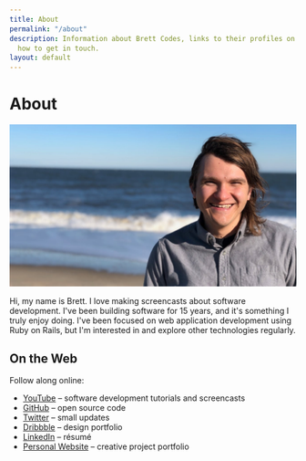 ```yaml
---
title: About
permalink: "/about"
description: Information about Brett Codes, links to their profiles on the web, and
  how to get in touch.
layout: default
---
```


# About

![Photo of Brett smiling at the beach](/img/about_brett.jpg)

Hi, my name is Brett. I love making screencasts about software development.
I've been building software for 15 years, and it's something I truly enjoy
doing. I've been focused on web application development using Ruby on Rails,
but I'm interested in and explore other
technologies regularly.

## On the Web

Follow along online:

- [YouTube](https://www.youtube.com/channel/UCQXaIyeRqHjK9EK41b8J3yQ) &ndash; software development tutorials and screencasts
- [GitHub](https://github.com/brettchalupa) &ndash; open source code
- [Twitter](https://twitter.com/brettchalupa) &ndash; small updates
- [Dribbble](https://dribbble.com/brettchalupa) &ndash; design portfolio
- [LinkedIn](https://www.linkedin.com/in/brett-chalupa) &ndash; résumé
- [Personal Website](http://www.brettchalupa.com) &ndash; creative project portfolio
